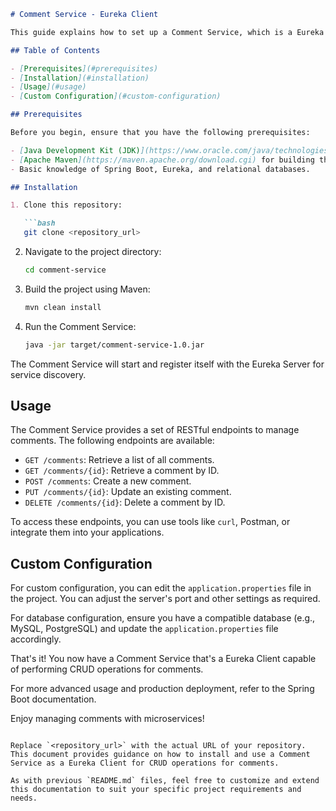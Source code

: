 ```markdown
# Comment Service - Eureka Client

This guide explains how to set up a Comment Service, which is a Eureka Client. The Comment Service handles CRUD (Create, Read, Update, Delete) operations for comments.

## Table of Contents

- [Prerequisites](#prerequisites)
- [Installation](#installation)
- [Usage](#usage)
- [Custom Configuration](#custom-configuration)

## Prerequisites

Before you begin, ensure that you have the following prerequisites:

- [Java Development Kit (JDK)](https://www.oracle.com/java/technologies/javase-downloads.html) version 8 or higher installed.
- [Apache Maven](https://maven.apache.org/download.cgi) for building the project.
- Basic knowledge of Spring Boot, Eureka, and relational databases.

## Installation

1. Clone this repository:

   ```bash
   git clone <repository_url>
   ```

2. Navigate to the project directory:

   ```bash
   cd comment-service
   ```

3. Build the project using Maven:

   ```bash
   mvn clean install
   ```

4. Run the Comment Service:

   ```bash
   java -jar target/comment-service-1.0.jar
   ```

The Comment Service will start and register itself with the Eureka Server for service discovery.

## Usage

The Comment Service provides a set of RESTful endpoints to manage comments. The following endpoints are available:

- `GET /comments`: Retrieve a list of all comments.
- `GET /comments/{id}`: Retrieve a comment by ID.
- `POST /comments`: Create a new comment.
- `PUT /comments/{id}`: Update an existing comment.
- `DELETE /comments/{id}`: Delete a comment by ID.

To access these endpoints, you can use tools like `curl`, Postman, or integrate them into your applications.

## Custom Configuration

For custom configuration, you can edit the `application.properties` file in the project. You can adjust the server's port and other settings as required.

For database configuration, ensure you have a compatible database (e.g., MySQL, PostgreSQL) and update the `application.properties` file accordingly.

That's it! You now have a Comment Service that's a Eureka Client capable of performing CRUD operations for comments.

For more advanced usage and production deployment, refer to the Spring Boot documentation.

Enjoy managing comments with microservices!
```

Replace `<repository_url>` with the actual URL of your repository. This document provides guidance on how to install and use a Comment Service as a Eureka Client for CRUD operations for comments.

As with previous `README.md` files, feel free to customize and extend this documentation to suit your specific project requirements and needs.